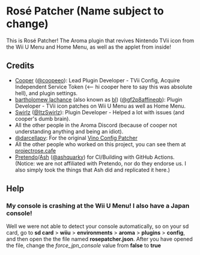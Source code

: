 # Rosé Patcher (Name subject to change)
This is Rosé Patcher! The Aroma plugin that revives Nintendo TVii icon from the Wii U Menu and Home Menu, as well as the applet from inside!


## Credits
- [Cooper](https://github.com/coopeeo) ([@coopeeo](https://github.com/coopeeo)): Lead Plugin Developer - TVii Config, Acquire Independent Service Token (<-- hi cooper here to say this was absolute hell), and plugin settings.
- [bartholomew lachance](https://github.com/gf2p8affineqb) (also known as [bl](https://github.com/gf2p8affineqb)) ([@gf2p8affineqb](https://github.com/gf2p8affineqb)): Plugin Developer - TVii icon patches on Wii U Menu as well as Home Menu.
- [Swirlz](https://github.com/itzswirlz) ([@ItzSwirlz](https://github.com/itzswirls)): Plugin Developer - Helped a lot with issues (and cooper's dumb brain).
- All the other people in the Aroma Discord (because of cooper not understanding anything and being an idiot).
- [@darcellapy](https://github.com/darcellapy): For the original [Vino Config Patcher](https://github.com/darcellapy/vino-config-patcher-plugin)
- All the other people who worked on this project, you can see them at [projectrose.cafe](https://projectrose.cafe)
- [Pretendo](https://pretendo.network)/[Ash](https://github.com/ashquarky) ([@ashquarky](https://github.com/ashquarky)) for CI/Building with GitHub Actions. (Notice: we are not affiliated with Pretendo, nor do they endorse us. I also simply took the things that Ash did and replicated it here.)

## Help

### My console is crashing at the Wii U Menu! I also have a Japan console!
Well we were not able to detect your console automatically, so on your sd card, go to <b>sd card</b> > <b>wiiu</b> > <b>environments</b> > <b>aroma</b> > <b>plugins</b> > <b>config</b>, and then open the the file named <b>rosepatcher.json</b>. After you have opened the file, change the <i>force_jpn_console</i> value from <b>false</b> to <b>true</b>